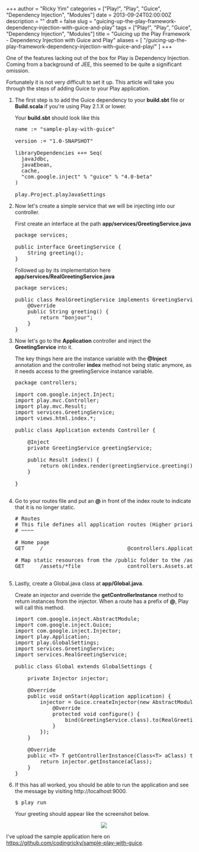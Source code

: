 +++
author = "Ricky Yim"
categories = ["Play!", "Play", "Guice", "Dependency Injection", "Modules"]
date = 2013-09-24T02:00:00Z
description = ""
draft = false
slug = "guicing-up-the-play-framework-dependency-injection-with-guice-and-play"
tags = ["Play!", "Play", "Guice", "Dependency Injection", "Modules"]
title = "Guicing up the Play Framework - Dependency Injection with Guice and Play"
aliases = [
    "/guicing-up-the-play-framework-dependency-injection-with-guice-and-play/"
]
+++

One of the features lacking out of the box for Play is Dependency Injection. Coming from a background of JEE, this seemed to be quite a significant omission. 

Fortunately it is not very difficult to set it up. This article will take you through the steps of adding Guice to your Play application.

<ol>
<li>The first step is to add the Guice dependency to your <b>build.sbt</b> file or <b>Build.scala</b> if you're using Play 2.1.X or lower.

Your <b>build.sbt</b> should look like this

<pre class="prettyprint linenums">
name := "sample-play-with-guice"

version := "1.0-SNAPSHOT"

libraryDependencies ++= Seq(
  javaJdbc,
  javaEbean,
  cache,
  "com.google.inject" % "guice" % "4.0-beta"
)     

play.Project.playJavaSettings
</pre>
</li>
<li>
Now let's create a simple service that we will be injecting into our controller.


First create an interface at the path <b>app/services/GreetingService.java</b>

<pre class="prettyprint linenums">
package services;

public interface GreetingService {
    String greeting();
}
</pre> 

Followed up by its implementation here <b>app/services/RealGreetingService.java</b>

<pre class="prettyprint linenums">
package services;

public class RealGreetingService implements GreetingService {
    @Override
    public String greeting() {
        return "bonjour";
    }
}
</pre> 
</li>
<li>
Now let's go to the <b>Application</b> controller and inject the <b>GreetingService</b> into it.

The key things here are the instance variable with the <b>@Inject</b> annotation and the controller <b>index</b> method not being static anymore, as it needs access to the greetingService instance variable. 

<pre class="prettyprint linenums">
package controllers;

import com.google.inject.Inject;
import play.mvc.Controller;
import play.mvc.Result;
import services.GreetingService;
import views.html.index.*;

public class Application extends Controller {

    @Inject
    private GreetingService greetingService;

    public Result index() {
        return ok(index.render(greetingService.greeting()));
    }

}

</pre> 

</li>
<li>
Go to your routes file and put an <b>@</b> in front of the index route to indicate that it is no longer static.

<pre class="prettyprint linenums">
# Routes
# This file defines all application routes (Higher priority routes first)
# ~~~~

# Home page
GET     /                           @controllers.Application.index()

# Map static resources from the /public folder to the /assets URL path
GET     /assets/*file               controllers.Assets.at(path="/public", file)

</pre> 
</li>
<li>
Lastly, create a Global.java class at <b>app/Global.java</b>.

Create an injector and override the <b>getControllerInstance</b> method to return instances from the injector. When a route has a prefix of <b>@</b>, Play will call this method.

<pre class="prettyprint linenums">
import com.google.inject.AbstractModule;
import com.google.inject.Guice;
import com.google.inject.Injector;
import play.Application;
import play.GlobalSettings;
import services.GreetingService;
import services.RealGreetingService;

public class Global extends GlobalSettings {

    private Injector injector;

    @Override
    public void onStart(Application application) {
        injector = Guice.createInjector(new AbstractModule() {
            @Override
            protected void configure() {
                bind(GreetingService.class).to(RealGreetingService.class);
            }
        });
    }

    @Override
    public &lt;T&gt; T getControllerInstance(Class&lt;T&gt; aClass) throws Exception {
        return injector.getInstance(aClass);
    }
}
</pre>
</li>
<li>
If this has all worked, you should be able to run the application and see the message by visiting http://localhost:9000.

<pre>
$ play run
</pre>

Your greeting should appear like the screenshot below.

<div class="separator" style="clear: both; text-align: center;"><a href="http://4.bp.blogspot.com/-29bLuNgM_vk/UkGBQs6kduI/AAAAAAAAAFM/qtBBJEIBqx0/s1600/screenshot.png" imageanchor="1" style="margin-left: 1em; margin-right: 1em;"><img border="0" src="http://4.bp.blogspot.com/-29bLuNgM_vk/UkGBQs6kduI/AAAAAAAAAFM/qtBBJEIBqx0/s400/screenshot.png" /></a></div>
</li>

</ol> 


I've upload the sample application here on <a href="https://github.com/codingricky/sample-play-with-guice">https://github.com/codingricky/sample-play-with-guice</a>.